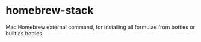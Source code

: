 homebrew-stack
==============

Mac Homebrew external command, for installing all formulae from bottles or built as bottles.
